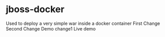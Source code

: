 # jboss-docker
Used to deploy a very simple war inside a docker container
First Change
Second Change
Demo change1
Live demo
